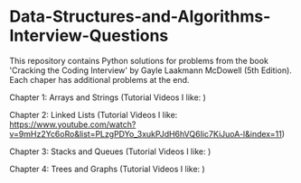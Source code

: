 # Data-Structures-and-Algorithms-Interview-Questions

This repository contains Python solutions for problems from the book 'Cracking the Coding Interview' by Gayle Laakmann McDowell (5th Edition). Each chaper has additional problems at the end. 

Chapter 1: Arrays and Strings (Tutorial Videos I like:  )  

Chapter 2: Linked Lists       (Tutorial Videos I like:  https://www.youtube.com/watch?v=9mHz2Yc6oRo&list=PLzgPDYo_3xukPJdH6hVQ6Iic7KiJuoA-l&index=11)       

Chapter 3: Stacks and Queues  (Tutorial Videos I like:  )  

Chapter 4: Trees and Graphs   (Tutorial Videos I like:  )  
